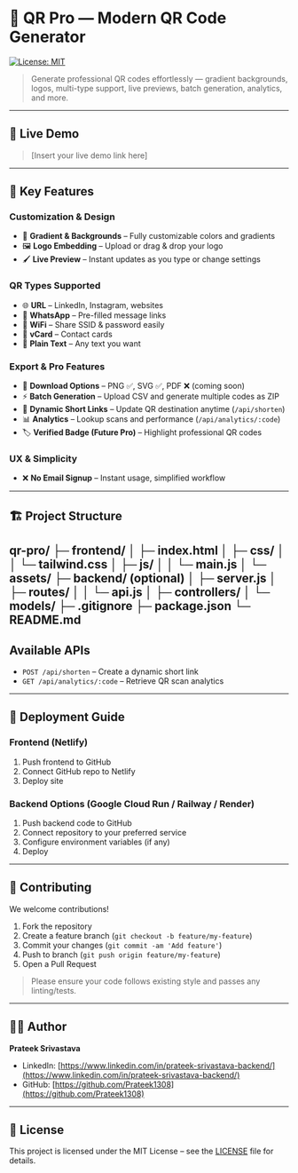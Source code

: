 # 🎯 QR Pro — Modern QR Code Generator

[![License: MIT](https://img.shields.io/badge/License-MIT-blue.svg)](LICENSE)

> Generate professional QR codes effortlessly — gradient backgrounds, logos, multi-type support, live previews, batch generation, analytics, and more.

---

## 🔗 Live Demo
> [Insert your live demo link here]

---

## 🚀 Key Features

### Customization & Design
- 🎨 **Gradient & Backgrounds** – Fully customizable colors and gradients  
- 🖼️ **Logo Embedding** – Upload or drag & drop your logo  
- 🖌️ **Live Preview** – Instant updates as you type or change settings  

### QR Types Supported
- 🌐 **URL** – LinkedIn, Instagram, websites  
- 💬 **WhatsApp** – Pre-filled message links  
- 📶 **WiFi** – Share SSID & password easily  
- 👤 **vCard** – Contact cards  
- 📄 **Plain Text** – Any text you want  

### Export & Pro Features
- 📂 **Download Options** – PNG ✅, SVG ✅, PDF ❌ (coming soon)  
- ⚡ **Batch Generation** – Upload CSV and generate multiple codes as ZIP  
- 🔗 **Dynamic Short Links** – Update QR destination anytime (`/api/shorten`)  
- 📊 **Analytics** – Lookup scans and performance (`/api/analytics/:code`)  
- 🏷️ **Verified Badge (Future Pro)** – Highlight professional QR codes  

### UX & Simplicity
- ❌ **No Email Signup** – Instant usage, simplified workflow

---

## 🏗️ Project Structure

qr-pro/
├─ frontend/
│  ├─ index.html
│  ├─ css/
│  │  └─ tailwind.css
│  ├─ js/
│  │  └─ main.js
│  └─ assets/
├─ backend/  (optional)
│  ├─ server.js
│  ├─ routes/
│  │  └─ api.js
│  ├─ controllers/
│  └─ models/
├─ .gitignore
├─ package.json
└─ README.md
-----

## Available APIs

- `POST /api/shorten` – Create a dynamic short link  
- `GET /api/analytics/:code` – Retrieve QR scan analytics

---

## 🚀 Deployment Guide

### Frontend (Netlify)
1. Push frontend to GitHub  
2. Connect GitHub repo to Netlify  
3. Deploy site

### Backend Options (Google Cloud Run / Railway / Render)
1. Push backend code to GitHub  
2. Connect repository to your preferred service  
3. Configure environment variables (if any)  
4. Deploy

---

## 🤝 Contributing
We welcome contributions!  

1. Fork the repository  
2. Create a feature branch (`git checkout -b feature/my-feature`)  
3. Commit your changes (`git commit -am 'Add feature'`)  
4. Push to branch (`git push origin feature/my-feature`)  
5. Open a Pull Request  

> Please ensure your code follows existing style and passes any linting/tests.

---

## 👨‍💻 Author

**Prateek Srivastava**  
- LinkedIn: [https://www.linkedin.com/in/prateek-srivastava-backend/](https://www.linkedin.com/in/prateek-srivastava-backend/)  
- GitHub: [https://github.com/Prateek1308](https://github.com/Prateek1308)

---

## 📄 License
This project is licensed under the MIT License – see the [LICENSE](LICENSE) file for details.
